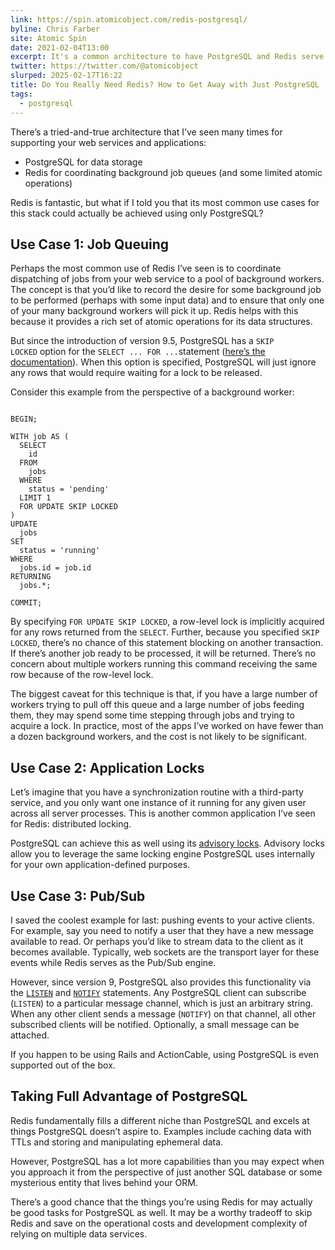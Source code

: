 ```yaml
---
link: https://spin.atomicobject.com/redis-postgresql/
byline: Chris Farber
site: Atomic Spin
date: 2021-02-04T13:00
excerpt: It's a common architecture to have PostgreSQL and Redis serve as the backbone of your app, but PostgreSQL may be capable of everything you use Redis for.
twitter: https://twitter.com/@atomicobject
slurped: 2025-02-17T16:22
title: Do You Really Need Redis? How to Get Away with Just PostgreSQL
tags:
  - postgresql
---
```


There’s a tried-and-true architecture that I’ve seen many times for supporting your web services and applications:

- PostgreSQL for data storage
- Redis for coordinating background job queues (and some limited atomic operations)

Redis is fantastic, but what if I told you that its most common use cases for this stack could actually be achieved using only PostgreSQL?

## Use Case 1: Job Queuing

Perhaps the most common use of Redis I’ve seen is to coordinate dispatching of jobs from your web service to a pool of background workers. The concept is that you’d like to record the desire for some background job to be performed (perhaps with some input data) and to ensure that only one of your many background workers will pick it up. Redis helps with this because it provides a rich set of atomic operations for its data structures.

But since the introduction of version 9.5, PostgreSQL has a `SKIP LOCKED` option for the `SELECT ... FOR ...`statement ([here’s the documentation](https://www.postgresql.org/docs/9.5/sql-select.html#SQL-FOR-UPDATE-SHARE)). When this option is specified, PostgreSQL will just ignore any rows that would require waiting for a lock to be released.

Consider this example from the perspective of a background worker:

```

BEGIN;

WITH job AS (
  SELECT
    id
  FROM
    jobs
  WHERE
    status = 'pending'
  LIMIT 1
  FOR UPDATE SKIP LOCKED
)
UPDATE
  jobs
SET
  status = 'running'
WHERE
  jobs.id = job.id
RETURNING
  jobs.*;
  
COMMIT;
```

By specifying `FOR UPDATE SKIP LOCKED`, a row-level lock is implicitly acquired for any rows returned from the `SELECT`. Further, because you specified `SKIP LOCKED`, there’s no chance of this statement blocking on another transaction. If there’s another job ready to be processed, it will be returned. There’s no concern about multiple workers running this command receiving the same row because of the row-level lock.

The biggest caveat for this technique is that, if you have a large number of workers trying to pull off this queue and a large number of jobs feeding them, they may spend some time stepping through jobs and trying to acquire a lock. In practice, most of the apps I’ve worked on have fewer than a dozen background workers, and the cost is not likely to be significant.

## Use Case 2: Application Locks

Let’s imagine that you have a synchronization routine with a third-party service, and you only want one instance of it running for any given user across all server processes. This is another common application I’ve seen for Redis: distributed locking.

PostgreSQL can achieve this as well using its [advisory locks](https://www.postgresql.org/docs/9.2/explicit-locking.html#ADVISORY-LOCKS). Advisory locks allow you to leverage the same locking engine PostgreSQL uses internally for your own application-defined purposes.

## Use Case 3: Pub/Sub

I saved the coolest example for last: pushing events to your active clients. For example, say you need to notify a user that they have a new message available to read. Or perhaps you’d like to stream data to the client as it becomes available. Typically, web sockets are the transport layer for these events while Redis serves as the Pub/Sub engine.

However, since version 9, PostgreSQL also provides this functionality via the [`LISTEN`](https://www.postgresql.org/docs/9.0/sql-listen.html) and [`NOTIFY`](https://www.postgresql.org/docs/9.0/sql-notify.html) statements. Any PostgreSQL client can subscribe (`LISTEN`) to a particular message channel, which is just an arbitrary string. When any other client sends a message (`NOTIFY`) on that channel, all other subscribed clients will be notified. Optionally, a small message can be attached.

If you happen to be using Rails and ActionCable, using PostgreSQL is even supported out of the box.

## Taking Full Advantage of PostgreSQL

Redis fundamentally fills a different niche than PostgreSQL and excels at things PostgreSQL doesn’t aspire to. Examples include caching data with TTLs and storing and manipulating ephemeral data.

However, PostgreSQL has a lot more capabilities than you may expect when you approach it from the perspective of just another SQL database or some mysterious entity that lives behind your ORM.

There’s a good chance that the things you’re using Redis for may actually be good tasks for PostgreSQL as well. It may be a worthy tradeoff to skip Redis and save on the operational costs and development complexity of relying on multiple data services.